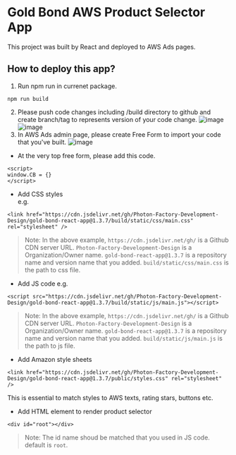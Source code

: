 # Gold Bond AWS Product Selector App

This project was built by React and deployed to AWS Ads pages. 

## How to deploy this app? 
1. Run npm run in currenet package. 
```
npm run build
```
2. Please push code changes including /build directory to github and create branch/tag to represents version of your code change.
![image](https://user-images.githubusercontent.com/49565243/144799406-223ca9f7-2925-466c-b187-0fdb009a3657.png)
![image](https://user-images.githubusercontent.com/49565243/144799477-e1972d82-7574-4d35-b8be-1c5e89f7272d.png)
3. In AWS Ads admin page, please create Free Form to import your code that you've built.
![image](https://user-images.githubusercontent.com/49565243/144799614-baec5710-1aa7-4bdf-95af-b72a824b7c83.png)
- At the very top free form, please add this code. 
```
<script>
window.CB = {}
</script>
```
- Add CSS styles  
e.g.
```
<link href="https://cdn.jsdelivr.net/gh/Photon-Factory-Development-Design/gold-bond-react-app@1.3.7/build/static/css/main.css" rel="stylesheet" />
```
>Note: In the above example, `https://cdn.jsdelivr.net/gh/` is a Github CDN server URL. `Photon-Factory-Development-Design` is a Organization/Owner name. `gold-bond-react-app@1.3.7` is a repository name and version name that you added. `build/static/css/main.css` is the path to css file.
- Add JS code
e.g.
```
<script src="https://cdn.jsdelivr.net/gh/Photon-Factory-Development-Design/gold-bond-react-app@1.3.7/build/static/js/main.js"></script>
```
>Note: In the above example, `https://cdn.jsdelivr.net/gh/` is a Github CDN server URL. `Photon-Factory-Development-Design` is a Organization/Owner name. `gold-bond-react-app@1.3.7` is a repository name and version name that you added. `build/static/js/main.js` is the path to js file.
- Add Amazon style sheets
```
<link href="https://cdn.jsdelivr.net/gh/Photon-Factory-Development-Design/gold-bond-react-app@1.3.7/public/styles.css" rel="stylesheet" />
```
This is essential to match styles to AWS texts, rating stars, buttons etc. 
- Add HTML element to render product selector
```
<div id="root"></div>
```
>Note: The id name shoud be matched that you used in JS code. default is `root`. 
